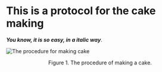 # **This is a protocol for the cake making**



***You know, it is so easy, in a italic way***.

![The procedure for making cake](C:\Users\Edmee\Documents\MyProject\Reserch-Methods\Notebook_posts\images\procedure.jpg) 

<center> Figure 1. The procedure of making a cake.

